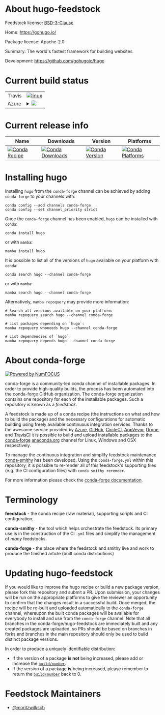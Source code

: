 About hugo-feedstock
====================

Feedstock license: [BSD-3-Clause](https://github.com/conda-forge/hugo-feedstock/blob/main/LICENSE.txt)

Home: https://gohugo.io/

Package license: Apache-2.0

Summary: The world's fastest framework for building websites.

Development: https://github.com/gohugoio/hugo

Current build status
====================


<table><tr>
    <td>Travis</td>
    <td>
      <a href="https://app.travis-ci.com/conda-forge/hugo-feedstock">
        <img alt="linux" src="https://img.shields.io/travis/com/conda-forge/hugo-feedstock/main.svg?label=Linux">
      </a>
    </td>
  </tr>
    
  <tr>
    <td>Azure</td>
    <td>
      <details>
        <summary>
          <a href="https://dev.azure.com/conda-forge/feedstock-builds/_build/latest?definitionId=21689&branchName=main">
            <img src="https://dev.azure.com/conda-forge/feedstock-builds/_apis/build/status/hugo-feedstock?branchName=main">
          </a>
        </summary>
        <table>
          <thead><tr><th>Variant</th><th>Status</th></tr></thead>
          <tbody><tr>
              <td>linux_64</td>
              <td>
                <a href="https://dev.azure.com/conda-forge/feedstock-builds/_build/latest?definitionId=21689&branchName=main">
                  <img src="https://dev.azure.com/conda-forge/feedstock-builds/_apis/build/status/hugo-feedstock?branchName=main&jobName=linux&configuration=linux%20linux_64_" alt="variant">
                </a>
              </td>
            </tr><tr>
              <td>linux_aarch64</td>
              <td>
                <a href="https://dev.azure.com/conda-forge/feedstock-builds/_build/latest?definitionId=21689&branchName=main">
                  <img src="https://dev.azure.com/conda-forge/feedstock-builds/_apis/build/status/hugo-feedstock?branchName=main&jobName=linux&configuration=linux%20linux_aarch64_" alt="variant">
                </a>
              </td>
            </tr><tr>
              <td>linux_ppc64le</td>
              <td>
                <a href="https://dev.azure.com/conda-forge/feedstock-builds/_build/latest?definitionId=21689&branchName=main">
                  <img src="https://dev.azure.com/conda-forge/feedstock-builds/_apis/build/status/hugo-feedstock?branchName=main&jobName=linux&configuration=linux%20linux_ppc64le_" alt="variant">
                </a>
              </td>
            </tr><tr>
              <td>osx_64</td>
              <td>
                <a href="https://dev.azure.com/conda-forge/feedstock-builds/_build/latest?definitionId=21689&branchName=main">
                  <img src="https://dev.azure.com/conda-forge/feedstock-builds/_apis/build/status/hugo-feedstock?branchName=main&jobName=osx&configuration=osx%20osx_64_" alt="variant">
                </a>
              </td>
            </tr><tr>
              <td>osx_arm64</td>
              <td>
                <a href="https://dev.azure.com/conda-forge/feedstock-builds/_build/latest?definitionId=21689&branchName=main">
                  <img src="https://dev.azure.com/conda-forge/feedstock-builds/_apis/build/status/hugo-feedstock?branchName=main&jobName=osx&configuration=osx%20osx_arm64_" alt="variant">
                </a>
              </td>
            </tr><tr>
              <td>win_64</td>
              <td>
                <a href="https://dev.azure.com/conda-forge/feedstock-builds/_build/latest?definitionId=21689&branchName=main">
                  <img src="https://dev.azure.com/conda-forge/feedstock-builds/_apis/build/status/hugo-feedstock?branchName=main&jobName=win&configuration=win%20win_64_" alt="variant">
                </a>
              </td>
            </tr>
          </tbody>
        </table>
      </details>
    </td>
  </tr>
</table>

Current release info
====================

| Name | Downloads | Version | Platforms |
| --- | --- | --- | --- |
| [![Conda Recipe](https://img.shields.io/badge/recipe-hugo-green.svg)](https://anaconda.org/conda-forge/hugo) | [![Conda Downloads](https://img.shields.io/conda/dn/conda-forge/hugo.svg)](https://anaconda.org/conda-forge/hugo) | [![Conda Version](https://img.shields.io/conda/vn/conda-forge/hugo.svg)](https://anaconda.org/conda-forge/hugo) | [![Conda Platforms](https://img.shields.io/conda/pn/conda-forge/hugo.svg)](https://anaconda.org/conda-forge/hugo) |

Installing hugo
===============

Installing `hugo` from the `conda-forge` channel can be achieved by adding `conda-forge` to your channels with:

```
conda config --add channels conda-forge
conda config --set channel_priority strict
```

Once the `conda-forge` channel has been enabled, `hugo` can be installed with `conda`:

```
conda install hugo
```

or with `mamba`:

```
mamba install hugo
```

It is possible to list all of the versions of `hugo` available on your platform with `conda`:

```
conda search hugo --channel conda-forge
```

or with `mamba`:

```
mamba search hugo --channel conda-forge
```

Alternatively, `mamba repoquery` may provide more information:

```
# Search all versions available on your platform:
mamba repoquery search hugo --channel conda-forge

# List packages depending on `hugo`:
mamba repoquery whoneeds hugo --channel conda-forge

# List dependencies of `hugo`:
mamba repoquery depends hugo --channel conda-forge
```


About conda-forge
=================

[![Powered by
NumFOCUS](https://img.shields.io/badge/powered%20by-NumFOCUS-orange.svg?style=flat&colorA=E1523D&colorB=007D8A)](https://numfocus.org)

conda-forge is a community-led conda channel of installable packages.
In order to provide high-quality builds, the process has been automated into the
conda-forge GitHub organization. The conda-forge organization contains one repository
for each of the installable packages. Such a repository is known as a *feedstock*.

A feedstock is made up of a conda recipe (the instructions on what and how to build
the package) and the necessary configurations for automatic building using freely
available continuous integration services. Thanks to the awesome service provided by
[Azure](https://azure.microsoft.com/en-us/services/devops/), [GitHub](https://github.com/),
[CircleCI](https://circleci.com/), [AppVeyor](https://www.appveyor.com/),
[Drone](https://cloud.drone.io/welcome), and [TravisCI](https://travis-ci.com/)
it is possible to build and upload installable packages to the
[conda-forge](https://anaconda.org/conda-forge) [anaconda.org](https://anaconda.org/)
channel for Linux, Windows and OSX respectively.

To manage the continuous integration and simplify feedstock maintenance
[conda-smithy](https://github.com/conda-forge/conda-smithy) has been developed.
Using the ``conda-forge.yml`` within this repository, it is possible to re-render all of
this feedstock's supporting files (e.g. the CI configuration files) with ``conda smithy rerender``.

For more information please check the [conda-forge documentation](https://conda-forge.org/docs/).

Terminology
===========

**feedstock** - the conda recipe (raw material), supporting scripts and CI configuration.

**conda-smithy** - the tool which helps orchestrate the feedstock.
                   Its primary use is in the construction of the CI ``.yml`` files
                   and simplify the management of *many* feedstocks.

**conda-forge** - the place where the feedstock and smithy live and work to
                  produce the finished article (built conda distributions)


Updating hugo-feedstock
=======================

If you would like to improve the hugo recipe or build a new
package version, please fork this repository and submit a PR. Upon submission,
your changes will be run on the appropriate platforms to give the reviewer an
opportunity to confirm that the changes result in a successful build. Once
merged, the recipe will be re-built and uploaded automatically to the
`conda-forge` channel, whereupon the built conda packages will be available for
everybody to install and use from the `conda-forge` channel.
Note that all branches in the conda-forge/hugo-feedstock are
immediately built and any created packages are uploaded, so PRs should be based
on branches in forks and branches in the main repository should only be used to
build distinct package versions.

In order to produce a uniquely identifiable distribution:
 * If the version of a package **is not** being increased, please add or increase
   the [``build/number``](https://docs.conda.io/projects/conda-build/en/latest/resources/define-metadata.html#build-number-and-string).
 * If the version of a package **is** being increased, please remember to return
   the [``build/number``](https://docs.conda.io/projects/conda-build/en/latest/resources/define-metadata.html#build-number-and-string)
   back to 0.

Feedstock Maintainers
=====================

* [@moritzwilksch](https://github.com/moritzwilksch/)

